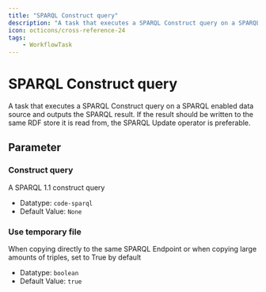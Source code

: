 ```yaml
---
title: "SPARQL Construct query"
description: "A task that executes a SPARQL Construct query on a SPARQL enabled data source and outputs the SPARQL result. If the result should be written to the same RDF store it is read from, the SPARQL Update operator is preferable."
icon: octicons/cross-reference-24
tags: 
    - WorkflowTask
---
```

# SPARQL Construct query
<!-- This file was generated - DO NOT CHANGE IT MANUALLY -->



A task that executes a SPARQL Construct query on a SPARQL enabled data source and outputs the SPARQL result. If the result should be written to the same RDF store it is read from, the SPARQL Update operator is preferable.


## Parameter

### Construct query

A SPARQL 1.1 construct query

- Datatype: `code-sparql`
- Default Value: `None`



### Use temporary file

When copying directly to the same SPARQL Endpoint or when copying large amounts of triples, set to True by default

- Datatype: `boolean`
- Default Value: `true`



